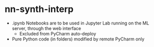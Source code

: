 # nn-synth-interp


* .ipynb Notebooks are to be used in Jupyter Lab running on the ML server, through the web interface
    * Excluded from PyCharm auto-deploy
* Pure Python code (in folders) modified by remote PyCharm only
